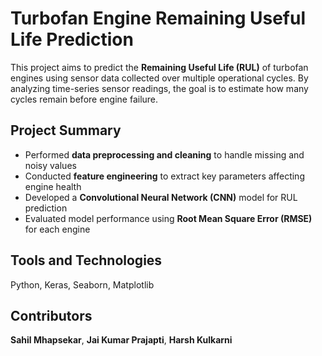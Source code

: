 # Turbofan Engine Remaining Useful Life Prediction

This project aims to predict the **Remaining Useful Life (RUL)** of turbofan engines using sensor data collected over multiple operational cycles. By analyzing time-series sensor readings, the goal is to estimate how many cycles remain before engine failure.

## Project Summary

- Performed **data preprocessing and cleaning** to handle missing and noisy values  
- Conducted **feature engineering** to extract key parameters affecting engine health  
- Developed a **Convolutional Neural Network (CNN)** model for RUL prediction  
- Evaluated model performance using **Root Mean Square Error (RMSE)** for each engine  

## Tools and Technologies
Python, Keras, Seaborn, Matplotlib  

## Contributors
**Sahil Mhapsekar**, **Jai Kumar Prajapti**, **Harsh Kulkarni**

